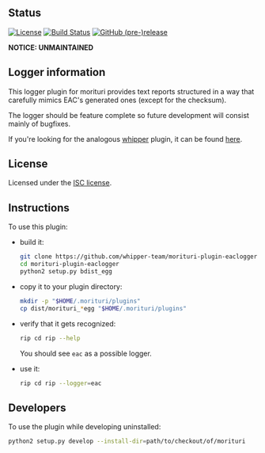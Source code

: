 ## Status

[![License](https://img.shields.io/github/license/whipper-team/morituri-plugin-eaclogger.svg)](https://github.com/whipper-team/morituri-plugin-eaclogger/blob/master/LICENSE)
[![Build Status](https://travis-ci.com/whipper-team/morituri-plugin-eaclogger.svg?branch=master)](https://travis-ci.com/whipper-team/morituri-plugin-eaclogger)
[![GitHub (pre-)release](https://img.shields.io/github/release/whipper-team/morituri-plugin-eaclogger/all.svg)](https://github.com/whipper-team/morituri-plugin-eaclogger/releases/latest)

**NOTICE: UNMAINTAINED**

## Logger information

This logger plugin for morituri provides text reports structured in a way that
carefully mimics EAC's generated ones (except for the checksum).

The logger should be feature complete so future development will consist
mainly of bugfixes.

If you're looking for the analogous [whipper](https://github.com/whipper-team/whipper) plugin,
it can be found [here](https://github.com/whipper-team/whipper-plugin-eaclogger).

## License

Licensed under the [ISC license](https://github.com/whipper-team/morituri-plugin-eaclogger/blob/master/LICENSE).

## Instructions

To use this plugin:

* build it:

    ```bash
    git clone https://github.com/whipper-team/morituri-plugin-eaclogger.git
    cd morituri-plugin-eaclogger
    python2 setup.py bdist_egg
    ```

* copy it to your plugin directory:

    ```bash
    mkdir -p "$HOME/.morituri/plugins"
    cp dist/morituri_*egg "$HOME/.morituri/plugins"
    ```

* verify that it gets recognized:

    ```bash
    rip cd rip --help
    ```

  You should see `eac` as a possible logger.

* use it:

    ```bash
    rip cd rip --logger=eac
    ```

## Developers

To use the plugin while developing uninstalled:

```bash
python2 setup.py develop --install-dir=path/to/checkout/of/morituri
```
